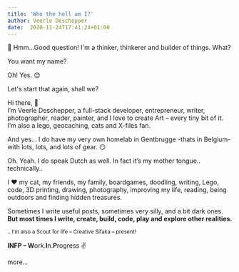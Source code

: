 ```yaml
---
title: 'Who the hell am I?'
author: Veerle Deschepper
date:  2020-11-24T17:41:24+01:00
---
```

🤔 Hmm...Good question! I'm a thinker, thinkerer and builder of things. What?

You want my name?

Oh! Yes. 😊

Let's start that again, shall we?

Hi there, 👋 <br/>I’m Veerle Deschepper, a full-stack developer, entrepreneur, writer, 
photographer, reader, painter, and I love to create Art – every tiny bit of it. I’m also a lego, geocaching, 
cats and X-files fan.

And yes... I do have my very own homelab in Gentbrugge -thats in Belgium- with <nuxt-link to="/uses">lots, lots, and lots of gear</nuxt-link>. 😏

Oh. Yeah. I do speak Dutch as well. In fact it’s my mother tongue.. technically..

I ❤ my cat, my friends, my family, boardgames, doodling, writing, Lego, code, 3D printing, drawing, photography, improving my life, reading, being outdoors and finding hidden treasures.

Sometimes <nuxt-link to="/articles">I write useful posts</nuxt-link>, <nuxt-link to="/journal">sometimes very silly</nuxt-link>, and <nuxt-link to="/nantucket">a bit dark ones</nuxt-link>.  **But most times I write, create, build, code, play and explore other realities.**  

<small>.. I&#8217;m also a Scout for life &#8211; Creative Sifaka &#8211; present!</small>

**INFP &#8211; W**ork.**I**n.**P**rogress ✌️

<nuxt-link to="/this-is-me">more...</nuxt-link>

